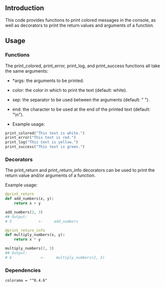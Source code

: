 Introduction
------------------------------------------------
This code provides functions to print colored messages in the console, as well as decorators to print the return values and arguments of a function.


## Usage

### Functions
The print_colored, print_error, print_log, and print_success functions all take the same arguments:

- *args: the arguments to be printed.
- color: the color in which to print the text (default: white).
- sep: the separator to be used between the arguments (default: " ").
- end: the character to be used at the end of the printed text (default: "\n").

- Example usage:

```python
print_colored("This text is white.")
print_error("This text is red.")
print_log("This text is yellow.")
print_success("This text is green.")
```

### Decorators
The print_return and print_return_info decorators can be used to print the return value and/or arguments of a function.

Example usage:

```python
@print_return
def add_numbers(x, y):
    return x + y

add_numbers(2, 3)
## Output:
# 5            <-     add_numbers

@print_return_info
def multiply_numbers(x, y):
    return x * y

multiply_numbers(2, 3)
## Output: 
# 6             <-     multiply_numbers(2, 3)
```

### Dependencies
```shell
colorama = "^0.4.6"
```
